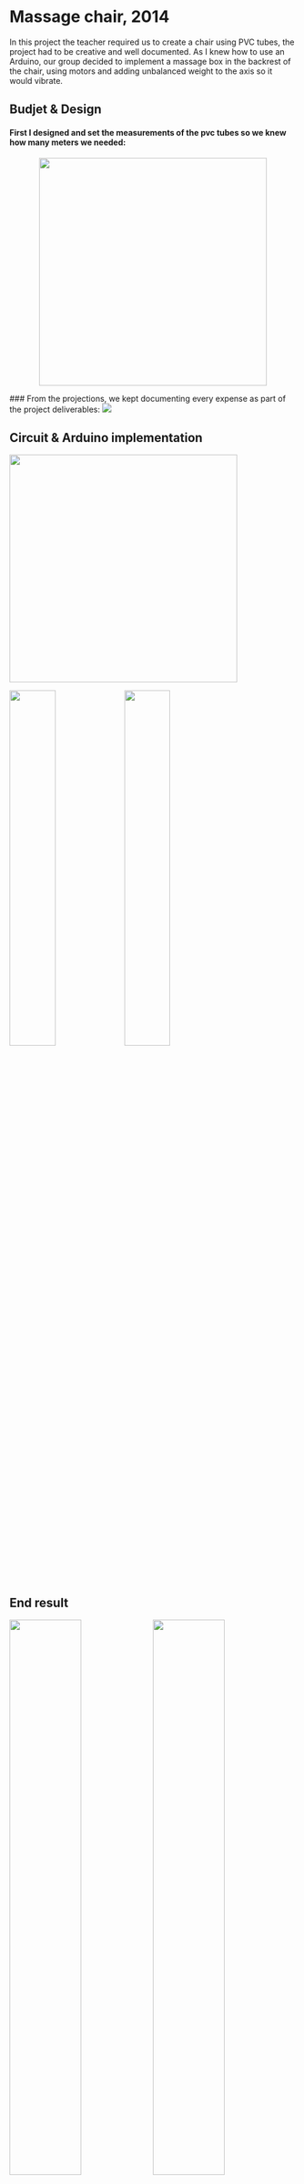 # Massage chair, 2014
In this project the teacher required us to create a chair using PVC tubes, the project had to be creative and well documented.
As I knew how to use an Arduino, our group decided to implement a massage box in the backrest of the chair,
using motors and adding unbalanced weight to the axis so it would vibrate.


## Budjet & Design
#### First I designed and set the measurements of the pvc tubes so we knew how many meters we needed:
<p align="center">
  <img src="https://github.com/Shilvan/massage-chair/blob/master/resources/design.png" height="400"/>
</p>
### From the projections, we kept documenting every expense as part of the project deliverables:
<img src="https://github.com/Shilvan/massage-chair/blob/master/resources/budjet.png"/>

## Circuit & Arduino implementation
<img src="https://github.com/Shilvan/massage-chair/blob/master/resources/circuit.jpeg" height="400"/>

<img src="https://github.com/Shilvan/massage-chair/blob/master/resources/board-top.jpeg" width="40%"/><img src="https://github.com/Shilvan/massage-chair/blob/master/resources/board-front.jpeg" width="40%"/>

## End result
<img src="https://github.com/Shilvan/massage-chair/blob/master/resources/chair-side.jpeg" width="50%"/><img src="https://github.com/Shilvan/massage-chair/blob/master/resources/chair-front.jpeg" width="50%"/>
